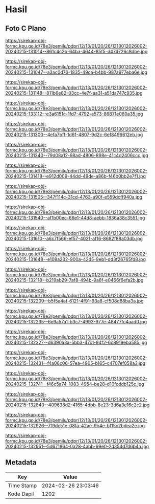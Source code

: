 # Hasil

## Foto C Plano

https://sirekap-obj-formc.kpu.go.id/78e3/pemilu/pdpr/12/13/01/20/26/1213012026002-20240215-131014--861c4c2b-64ba-4644-85f5-d474726c8dbe.jpg

https://sirekap-obj-formc.kpu.go.id/78e3/pemilu/pdpr/12/13/01/20/26/1213012026002-20240215-131047--a3ac0d76-1835-49ca-b4bb-987a977eba6e.jpg

https://sirekap-obj-formc.kpu.go.id/78e3/pemilu/pdpr/12/13/01/20/26/1213012026002-20240215-131148--811b6e82-03cc-4e7f-aa31-a51da747c935.jpg

https://sirekap-obj-formc.kpu.go.id/78e3/pemilu/pdpr/12/13/01/20/26/1213012026002-20240215-133112--e3a6151c-1fd7-4792-a573-86871e060a35.jpg

https://sirekap-obj-formc.kpu.go.id/78e3/pemilu/pdpr/12/13/01/20/26/1213012026002-20240215-131300--4efa7bff-1d61-4807-9d2c-6ef8496612eb.jpg

https://sirekap-obj-formc.kpu.go.id/78e3/pemilu/pdpr/12/13/01/20/26/1213012026002-20240215-131340--79d08a12-98ad-4806-898e-41c4d2406ccc.jpg

https://sirekap-obj-formc.kpu.go.id/78e3/pemilu/pdpr/12/13/01/20/26/1213012026002-20240215-131418--e912d009-44dd-49de-a86b-f46b0bb2e7f1.jpg

https://sirekap-obj-formc.kpu.go.id/78e3/pemilu/pdpr/12/13/01/20/26/1213012026002-20240215-131505--347f114c-31cd-4763-a90f-e559dcff940a.jpg

https://sirekap-obj-formc.kpu.go.id/78e3/pemilu/pdpr/12/13/01/20/26/1213012026002-20240215-131540--af1b00ec-66e1-44d8-aebb-1836a38c3551.jpg

https://sirekap-obj-formc.kpu.go.id/78e3/pemilu/pdpr/12/13/01/20/26/1213012026002-20240215-131610--a6c7f566-ef57-4021-af16-8682f88a03db.jpg

https://sirekap-obj-formc.kpu.go.id/78e3/pemilu/pdpr/12/13/01/20/26/1213012026002-20240215-131648--e108a232-900a-42d5-9eb1-dd3f26765fd8.jpg

https://sirekap-obj-formc.kpu.go.id/78e3/pemilu/pdpr/12/13/01/20/26/1213012026002-20240215-132118--b219ab29-7af8-494b-9a6f-e0466f6efa2b.jpg

https://sirekap-obj-formc.kpu.go.id/78e3/pemilu/pdpr/12/13/01/20/26/1213012026002-20240215-132209--b5f5a4af-6121-4f91-93a8-cf508d88ba3a.jpg

https://sirekap-obj-formc.kpu.go.id/78e3/pemilu/pdpr/12/13/01/20/26/1213012026002-20240215-132235--6e9a57a1-b3c7-4993-977e-48477fc4aad0.jpg

https://sirekap-obj-formc.kpu.go.id/78e3/pemilu/pdpr/12/13/01/20/26/1213012026002-20240215-132327--d6390a3a-5bb3-47c1-94f2-6c8919eba585.jpg

https://sirekap-obj-formc.kpu.go.id/78e3/pemilu/pdpr/12/13/01/20/26/1213012026002-20240215-132431--f4a06c06-57ea-4965-b165-c4707ef058a3.jpg

https://sirekap-obj-formc.kpu.go.id/78e3/pemilu/pdpr/12/13/01/20/26/1213012026002-20240215-132741--f46c5a74-1083-4954-be28-d10fcddb125c.jpg

https://sirekap-obj-formc.kpu.go.id/78e3/pemilu/pdpr/12/13/01/20/26/1213012026002-20240215-132840--409638d2-4165-4dbb-8e23-3d6a3e16c2c2.jpg

https://sirekap-obj-formc.kpu.go.id/78e3/pemilu/pdpr/12/13/01/20/26/1213012026002-20240215-132926--7f9dc51e-08fa-42ae-9b4e-bf15c2bdea2e.jpg

https://sirekap-obj-formc.kpu.go.id/78e3/pemilu/pdpr/12/13/01/20/26/1213012026002-20240215-132951--5d671864-0a28-4abb-99e0-2d354d7d6b4a.jpg


## Metadata

| Key        | Value               |
| ---------- | ------------------- |
| Time Stamp | 2024-02-26 23:03:46 |
| Kode Dapil | 1202                |



